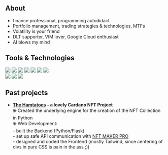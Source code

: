 <h2>About</h2>
<ul>
<li>finance professional, programming autodidact</li>
<li>Portfolio management, trading strategies & technologies, MTFs</li>
<li>Volatility is your friend</li>
<li>DLT supporter, VIM lover, Google Cloud enthusiast</li>
<li>AI blows my mind</li>
</ul>


<h2>Tools & Technologies</h2>

![](https://img.shields.io/badge/OS-Ubuntu-informational?style=plastic&logo=Ubuntu&logoColor=white&color=critical)
![](https://img.shields.io/badge/Editor-vim-informational?style=plastic&logo=Vim&logoColor=white&color=green)
![](https://img.shields.io/badge/Shell-Bash-informational?style=plastic&logo=GNU-Bash&logoColor=white&color=red)
![](https://img.shields.io/badge/Language-Python-informational?style=plastic&logo=Python&logoColor=white&color=yellow)
![](https://img.shields.io/badge/Language-HTML5-informational?style=plastic&logo=HTML5&logoColor=white&color=blue)
![](https://img.shields.io/badge/Language-JavaScript-informational?style=plastic&logo=JavaScript&logoColor=white&color=blue)
![](https://img.shields.io/badge/Language-Tailwind%20CSS-informational?style=plastic&logo=tailwindcss&logoColor=white&color=blue)
<br>
![](https://img.shields.io/badge/Cloud-GCP-informational?style=plastic&logo=GoogleCloud&logoColor=white&color=orange)
![](https://img.shields.io/badge/Container-Docker-informational?style=plastic&logo=Docker&logoColor=white&color=blue)
![](https://img.shields.io/badge/Orchestration-Kubernetes-informational?style=plastic&logo=Kubernetes&logoColor=white&color=blue)


<h2>Past projects</h2>
<ul>
  <li><b><a href="https://hamtatoes.com/" target="_blank">The Hamtatoes</a> - a lovely Cardano NFT Project</b></li>
  <b>❇️</b> Created the underlying engine for the creation of the NFT Collection in Python<br>
  <b>❇️</b> Web Development: <br>
  - built the Backend (Python/Flask) <br>
  - set up safe API communication with <a href="https://landingpage-pro.nft-maker.io/pro" target="_blank">NFT MAKER PRO</a> <br>
  - designed and coded the Frontend (mostly Tailwind, since centering of divs in pure CSS is pain in the ass ;))
</ul>
